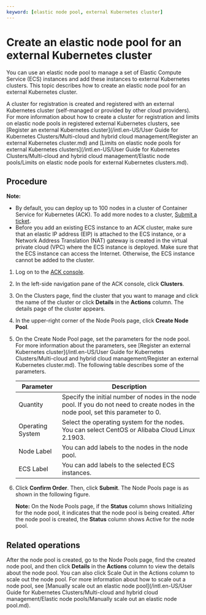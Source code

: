 ```yaml
---
keyword: [elastic node pool, external Kubernetes cluster]
---
```


# Create an elastic node pool for an external Kubernetes cluster

You can use an elastic node pool to manage a set of Elastic Compute Service \(ECS\) instances and add these instances to external Kubernetes clusters. This topic describes how to create an elastic node pool for an external Kubernetes cluster.

A cluster for registration is created and registered with an external Kubernetes cluster \(self-managed or provided by other cloud providers\). For more information about how to create a cluster for registration and limits on elastic node pools in registered external Kubernetes clusters, see [Register an external Kubernetes cluster](/intl.en-US/User Guide for Kubernetes Clusters/Multi-cloud and hybrid cloud management/Register an external Kubernetes cluster.md) and [Limits on elastic node pools for external Kubernetes clusters](/intl.en-US/User Guide for Kubernetes Clusters/Multi-cloud and hybrid cloud management/Elastic node pools/Limits on elastic node pools for external Kubernetes clusters.md).

## Procedure

**Note:**

-   By default, you can deploy up to 100 nodes in a cluster of Container Service for Kubernetes \(ACK\). To add more nodes to a cluster, [Submit a ticket](https://workorder-intl.console.aliyun.com/console.htm).
-   Before you add an existing ECS instance to an ACK cluster, make sure that an elastic IP address \(EIP\) is attached to the ECS instance, or a Network Address Translation \(NAT\) gateway is created in the virtual private cloud \(VPC\) where the ECS instance is deployed. Make sure that the ECS instance can access the Internet. Otherwise, the ECS instance cannot be added to the cluster.

1.  Log on to the [ACK console](https://cs.console.aliyun.com).

2.  In the left-side navigation pane of the ACK console, click **Clusters**.

3.  On the Clusters page, find the cluster that you want to manage and click the name of the cluster or click **Details** in the **Actions** column. The details page of the cluster appears.

4.  In the upper-right corner of the Node Pools page, click **Create Node Pool**.

5.  On the Create Node Pool page, set the parameters for the node pool. For more information about the parameters, see [Register an external Kubernetes cluster](/intl.en-US/User Guide for Kubernetes Clusters/Multi-cloud and hybrid cloud management/Register an external Kubernetes cluster.md). The following table describes some of the parameters.

    |Parameter|Description|
    |---------|-----------|
    |Quantity|Specify the initial number of nodes in the node pool. If you do not need to create nodes in the node pool, set this parameter to 0.|
    |Operating System|Select the operating system for the nodes. You can select CentOS or Alibaba Cloud Linux 2.1903.|
    |Node Label|You can add labels to the nodes in the node pool.|
    |ECS Label|You can add labels to the selected ECS instances.|

6.  Click **Confirm Order**. Then, click **Submit**. The Node Pools page is as shown in the following figure.

    **Note:** On the Node Pools page, if the **Status** column shows Initializing for the node pool, it indicates that the node pool is being created. After the node pool is created, the **Status** column shows Active for the node pool.


## Related operations

After the node pool is created, go to the Node Pools page, find the created node pool, and then click **Details** in the **Actions** column to view the details about the node pool. You can also click Scale Out in the Actions column to scale out the node pool. For more information about how to scale out a node pool, see [Manually scale out an elastic node pool](/intl.en-US/User Guide for Kubernetes Clusters/Multi-cloud and hybrid cloud management/Elastic node pools/Manually scale out an elastic node pool.md).

